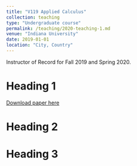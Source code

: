 ```yaml
---
title: "V119 Applied Calculus"
collection: teaching
type: "Undergraduate course"
permalink: /teaching/2020-teaching-1.md
venue: "Indiana University"
date: 2019-01-01
location: "City, Country"
---
```


Instructor of Record for Fall 2019 and Spring 2020.


Heading 1
======
[Download paper here](http://qinxuqiang.github.io/files/V119_Syllabus.pdf)

Heading 2
======

Heading 3
======
